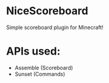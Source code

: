 # NiceScoreboard
Simple scoreboard plugin for Minecraft!

# APIs used:
- Assemble (Scoreboard)
- Sunset (Commands)
